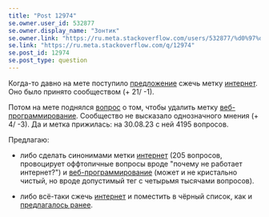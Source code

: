 ```yaml
---
title: "Post 12974"
se.owner.user_id: 532877
se.owner.display_name: "Зонтик"
se.owner.link: "https://ru.meta.stackoverflow.com/users/532877/%d0%97%d0%be%d0%bd%d1%82%d0%b8%d0%ba"
se.link: "https://ru.meta.stackoverflow.com/q/12974"
se.post_id: 12974
se.post_type: question
---
```

<p>Когда-то давно на мете поступило <a href="https://ru.meta.stackoverflow.com/questions/10484/">предложение</a> сжечь метку <a href="https://ru.stackoverflow.com/questions/tagged/%d0%b8%d0%bd%d1%82%d0%b5%d1%80%d0%bd%d0%b5%d1%82" class="post-tag" title="показать вопросы с меткой [интернет]" aria-label="показать вопросы с меткой [интернет]" rel="tag" aria-labelledby="tag-интернет-tooltip-container">интернет</a>. Оно было принято сообществом (+ 21/ -1).</p>
<p>Потом на мете поднялся <a href="https://ru.meta.stackoverflow.com/questions/4339/">вопрос</a> о том, чтобы удалить метку <a href="https://ru.stackoverflow.com/questions/tagged/%d0%b2%d0%b5%d0%b1-%d0%bf%d1%80%d0%be%d0%b3%d1%80%d0%b0%d0%bc%d0%bc%d0%b8%d1%80%d0%be%d0%b2%d0%b0%d0%bd%d0%b8%d0%b5" class="post-tag" title="показать вопросы с меткой [веб-программирование]" aria-label="показать вопросы с меткой [веб-программирование]" rel="tag" aria-labelledby="tag-веб-программирование-tooltip-container">веб-программирование</a>. Сообщество не высказало однозначного мнения (+ 4/ -3). Да и метка прижилась: на 30.08.23 с ней 4195 вопросов.</p>
<p>Предлагаю:</p>
<ul>
<li><p>либо сделать синонимами метки <a href="https://ru.stackoverflow.com/questions/tagged/%d0%b8%d0%bd%d1%82%d0%b5%d1%80%d0%bd%d0%b5%d1%82" class="post-tag" title="показать вопросы с меткой [интернет]" aria-label="показать вопросы с меткой [интернет]" rel="tag" aria-labelledby="tag-интернет-tooltip-container">интернет</a> (205 вопросов, провоцирует оффтопичные вопросы вроде &quot;почему не работает интернет?&quot;) и <a href="https://ru.stackoverflow.com/questions/tagged/%d0%b2%d0%b5%d0%b1-%d0%bf%d1%80%d0%be%d0%b3%d1%80%d0%b0%d0%bc%d0%bc%d0%b8%d1%80%d0%be%d0%b2%d0%b0%d0%bd%d0%b8%d0%b5" class="post-tag" title="показать вопросы с меткой [веб-программирование]" aria-label="показать вопросы с меткой [веб-программирование]" rel="tag" aria-labelledby="tag-веб-программирование-tooltip-container">веб-программирование</a> (может и не кристально чистый, но вроде допустимый тег с четырьмя тысячами вопроcов).</p>
</li>
<li><p>либо всё-таки сжечь <a href="https://ru.stackoverflow.com/questions/tagged/%d0%b8%d0%bd%d1%82%d0%b5%d1%80%d0%bd%d0%b5%d1%82" class="post-tag" title="показать вопросы с меткой [интернет]" aria-label="показать вопросы с меткой [интернет]" rel="tag" aria-labelledby="tag-интернет-tooltip-container">интернет</a> и поместить в чёрный список, как и <a href="https://ru.meta.stackoverflow.com/questions/10484/">предлагалось ранее</a>.</p>
</li>
</ul>
